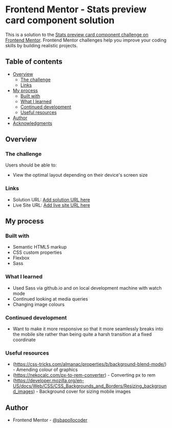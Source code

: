 # Frontend Mentor - Stats preview card component solution

This is a solution to the [Stats preview card component challenge on Frontend Mentor](https://www.frontendmentor.io/challenges/stats-preview-card-component-8JqbgoU62). Frontend Mentor challenges help you improve your coding skills by building realistic projects. 

## Table of contents

- [Overview](#overview)
  - [The challenge](#the-challenge)
  - [Links](#links)
- [My process](#my-process)
  - [Built with](#built-with)
  - [What I learned](#what-i-learned)
  - [Continued development](#continued-development)
  - [Useful resources](#useful-resources)
- [Author](#author)
- [Acknowledgments](#acknowledgments)

## Overview

### The challenge

Users should be able to:

- View the optimal layout depending on their device's screen size

### Links

- Solution URL: [Add solution URL here](https://your-solution-url.com)
- Live Site URL: [Add live site URL here](https://your-live-site-url.com)

## My process

### Built with

- Semantic HTML5 markup
- CSS custom properties
- Flexbox
- Sass

### What I learned

- Used Sass via github.io and on local development machine with watch mode
- Continued looking at media queries
- Changing image colours

### Continued development

- Want to make it more responsive so that it more seamlessly breaks into the mobile site rather than being quite a harsh transition at a fixed coordinate

### Useful resources

- (https://css-tricks.com/almanac/properties/b/background-blend-mode/) - Amending colour of graphics
- (https://nekocalc.com/px-to-rem-converter) - Converting px to rem
- (https://developer.mozilla.org/en-US/docs/Web/CSS/CSS_Backgrounds_and_Borders/Resizing_background_images) - Background cover for sizing mobile images

## Author

- Frontend Mentor - [@sbapollocoder](https://www.frontendmentor.io/profile/sbapollocoder)
